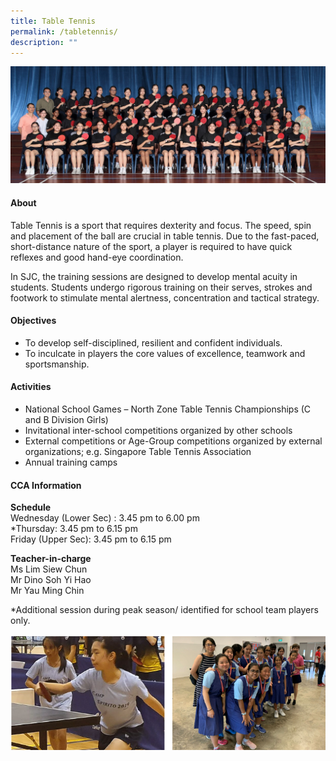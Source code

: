 ```yaml
---
title: Table Tennis
permalink: /tabletennis/
description: ""
---
```

![](/images/CCA/2023/Table%20Tennis/table%20tennis.jpg)

#### **About**

Table Tennis is a sport that requires dexterity and focus. The speed, spin and placement of the ball are crucial in table tennis. Due to the fast-paced, short-distance nature of the sport, a player is required to have quick reflexes and good hand-eye coordination.

  

In SJC, the training sessions are designed to develop mental acuity in students. Students undergo rigorous training on their serves, strokes and footwork to stimulate mental alertness, concentration and tactical strategy.

#### **Objectives**


*   To develop self-disciplined, resilient and confident individuals.
*   To inculcate in players the core values of excellence, teamwork and sportsmanship.

#### **Activities**


*   National School Games – North Zone Table Tennis Championships (C and B Division Girls)
*   Invitational inter-school competitions organized by other schools
*   External competitions or Age-Group competitions organized by external organizations; e.g. Singapore Table Tennis Association
*   Annual training camps

#### **CCA Information**
**Schedule**
<br>
Wednesday (Lower Sec) : 3.45 pm to 6.00 pm <br>
*Thursday: 3.45 pm to 6.15 pm<br>
Friday (Upper Sec): 3.45 pm to 6.15 pm

**Teacher-in-charge**<br>
Ms Lim Siew Chun<br>
Mr Dino Soh Yi Hao<br>
Mr Yau Ming Chin

*Additional session during peak season/ identified for school team players only.

![](/images/CCA/Physical%20Sports/Table%20Tennis/T2.png)